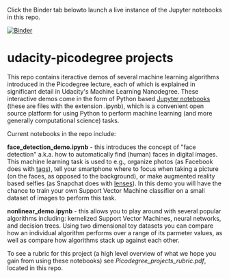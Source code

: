 Click the Binder tab belowto launch a live instance of the Jupyter notebooks in this repo.

[![Binder](http://mybinder.org/badge.svg)](http://mybinder.org:/repo/jermwatt/udacity-picodegree)

# udacity-picodegree projects

This repo contains iteractive demos of several machine learning algorithms introduced in the Picodegree lecture, each of which is explained in significant detail in Udacity's Machine Learning Nanodegree.  These interactive demos come in the form of  Python based [Jupyter notebooks](http://jupyter.org/)  (these are files with the extension .ipynb), which is a convenient open source platform for using Python to perform machine learning (and more generally computational science) tasks.

Current notebooks in the repo include:

**face_detection_demo.ipynb** - this introduces the concept of  "face detection" a.k.a. how to automatically find (human) faces in digital images.  This machine learning task is used to e.g., organize photos (as Facebook does with [tags](https://www.facebook.com/help/124970597582337)), tell your smartphone where to focus when taking a picture (on the faces, as opposed to the background), or make augmented reality based selfies (as Snapchat does with [lenses](https://support.snapchat.com/en-US/a/lenses1)).  In this demo you will have the chance to train your own Support Vector Machine classifier on a small dataset of images to perform this task.

**nonlinear_demo.ipynb** - this allows you to play around with several popular algorithms including: kernelized Support Vector Machines, neural networks, and decision trees.  Using two dimensional toy datasets you can compare how an individual algorithm performs over a range of its parmeter values, as well as compare how algorithms stack up against each other.

To see a rubric for this project (a high level overview of what we hope you gain from using these notebooks) see *Picodegree_projects_rubric.pdf*, located in this repo.
